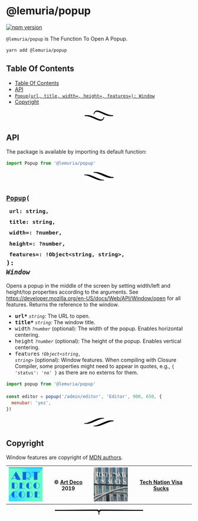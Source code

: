 # @lemuria/popup

[![npm version](https://badge.fury.io/js/%40lemuria%2Fpopup.svg)](https://npmjs.org/package/@lemuria/popup)

`@lemuria/popup` is The Function To Open A Popup.

```sh
yarn add @lemuria/popup
```

## Table Of Contents

- [Table Of Contents](#table-of-contents)
- [API](#api)
- [`Popup(url, title, width=, height=, features=): Window`](#popupurl-stringtitle-stringwidth-numberheight-numberfeatures-objectstring-string-window)
- [Copyright](#copyright)

<p align="center"><a href="#table-of-contents">
  <img src="/.documentary/section-breaks/0.svg?sanitize=true">
</a></p>

## API

The package is available by importing its default function:

```js
import Popup from '@lemuria/popup'
```

<p align="center"><a href="#table-of-contents">
  <img src="/.documentary/section-breaks/1.svg?sanitize=true">
</a></p>

## <code><ins>Popup</ins>(</code><sub><br/>&nbsp;&nbsp;`url: string,`<br/>&nbsp;&nbsp;`title: string,`<br/>&nbsp;&nbsp;`width=: ?number,`<br/>&nbsp;&nbsp;`height=: ?number,`<br/>&nbsp;&nbsp;`features=: !Object<string, string>,`<br/></sub><code>): <i>Window</i></code>
Opens a popup in the middle of the screen by setting width/left and height/top properties according to the arguments. See https://developer.mozilla.org/en-US/docs/Web/API/Window/open for all features. Returns the reference to the window.

 - <kbd><strong>url*</strong></kbd> <em>`string`</em>: The URL to open.
 - <kbd><strong>title*</strong></kbd> <em>`string`</em>: The window title.
 - <kbd>width</kbd> <em>`?number`</em> (optional): The width of the popup. Enables horizontal centering.
 - <kbd>height</kbd> <em>`?number`</em> (optional): The height of the popup. Enables vertical centering.
 - <kbd>features</kbd> <em><code>!Object&lt;string, string&gt;</code></em> (optional): Window features. When compiling with Closure Compiler, some properties might need to appear in quotes, e.g., `{ 'status': 'no' }` as there are no externs for them.

```js
import popup from '@lemuria/popup'

const editor = popup('/admin/editor', 'Editor', 900, 650, {
  menubar: 'yes',
})
```
<p align="center"><a href="#table-of-contents">
  <img src="/.documentary/section-breaks/2.svg?sanitize=true">
</a></p>

## Copyright

Window features are copyright of [MDN authors](https://developer.mozilla.org/en-US/docs/Web/API/Window/open).

<table>
  <tr>
    <th>
      <a href="https://artd.eco">
        <img width="100" src="https://raw.githubusercontent.com/wrote/wrote/master/images/artdeco.png"
          alt="Art Deco">
      </a>
    </th>
    <th>© <a href="https://artd.eco">Art Deco</a>   2019</th>
    <th>
      <a href="https://www.technation.sucks" title="Tech Nation Visa">
        <img width="100" src="https://raw.githubusercontent.com/idiocc/cookies/master/wiki/arch4.jpg"
          alt="Tech Nation Visa">
      </a>
    </th>
    <th><a href="https://www.technation.sucks">Tech Nation Visa Sucks</a></th>
  </tr>
</table>

<p align="center"><a href="#table-of-contents">
  <img src="/.documentary/section-breaks/-1.svg?sanitize=true">
</a></p>
